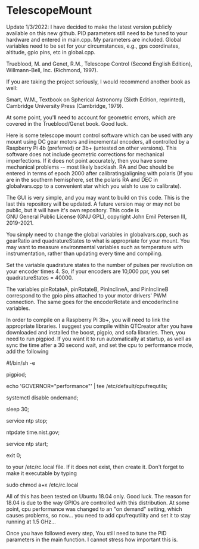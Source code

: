 # TelescopeMount

Update 1/3/2022: I have decided to make the latest version publicly available on this new github. PID parameters still 
need to be tuned to your hardware and entered in main.cpp. My parameters are included. Global variables need to be set for your circumstances,
e.g., gps coordinates, altitude, gpio pins, etc in global.cpp.

Trueblood, M. and Genet, R.M., Telescope Control (Second English Edition), Willmann-Bell, Inc. (Richmond, 1997). 

If you are taking the project seriously, I would recommend another book as well:

Smart, W.M., Textbook on Spherical Astronomy (Sixth Edition, reprinted), Cambridge University Press (Cambridge, 1979).

At some point, you'll need to account for geometric errors, which are covered in the Trueblood/Genet book. Good luck.

Here is some telescope mount control software which can be used with any mount using DC gear motors and incremental encoders,
all controlled by a Raspberry Pi 4b (preferred) or 3b+ (untested on other versions). This software does not include geometric corrections for 
mechanical imperfections. If it does not point accurately, then you have some mechanical problems -- most likely backlash.
RA and Dec should be entered in terms of epoch 2000 after calibrating/aligning with polaris (If you are in the
southern hemisphere, set the polaris RA and DEC in globalvars.cpp to a convenient star which you wish to use to calibrate).

The GUI is very simple, and you may want to build on this code. This is the last this repository will be updated.
A future version may or may not be public, but it will have it's own repository. This code is  
GNU General Public License (GNU GPL), copyright John Emil Petersen III, 2019-2021.

You simply need to change the global variables in globalvars.cpp, such as gearRatio and quadratureStates to what is 
appropriate for your mount. You may want to measure environmental variables such as temperature with instrumentation, 
rather than updating every time and compiling.

Set the variable quadrature states to the number of pulses per revolution on your encoder times 4. So, if your encoders are
10,000 ppr, you set quadratureStates = 40000.

The variables pinRotateA, pinRotateB, PinInclineA, and PinInclineB correspond to the gpio pins attached to your
motor drivers' PWM connection. The same goes for the encoderRotate and encoderIncline variables.

In order to compile on a Raspberry Pi 3b+, you will need to link the appropriate libraries. I suggest you compile
within QTCreator after you have downloaded and installed the boost, pigpio, and sofa libraries. Then, you need to 
run pigpiod. If you want it to run automatically at startup, as well as sync the time after a 30 second wait, and set the 
cpu to performance mode, add the following

#!/bin/sh -e

pigpiod;

echo 'GOVERNOR="performance"' | tee /etc/default/cpufrequtils;

systemctl disable ondemand;

sleep 30;

service ntp stop;

ntpdate time.nist.gov;

service ntp start;

exit 0;


to your /etc/rc.local file. If it does not exist, then create it. Don't forget to make it executable by typing

sudo chmod a+x /etc/rc.local

All of this has been tested on Ubuntu 18.04 only. Good luck. The reason for 18.04 is due to the way GPIOs are 
controlled with this distribution. At some point, cpu performance was changed to an "on demand" setting, 
which causes problems, so now... you need to add cpufrequtility and set it to stay running at 1.5 GHz...

Once you have followed every step, You still need to tune the PID parameters in the main function. I cannot stress how
important this is.
